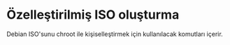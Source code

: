 # Özelleştirilmiş ISO oluşturma
Debian ISO'sunu chroot ile kişiselleştirmek için kullanılacak komutları içerir.
